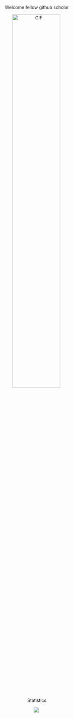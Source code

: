 <p align="center">
&nbsp;Welcome fellow github scholar
</p>

<p align="center">
<img align="center" width="55%" alt="GIF" src="https://media.giphy.com/media/3owzWkGtQ3us1pV0qc/giphy.gif"></img>
</p>
<p align="center">
&nbsp;Statistics
</p>  
</p>
<p align="center">
<img align="center" src="https://github-readme-stats.vercel.app/api/top-langs/?username=POLROTY&layout=compact" />
</p>
